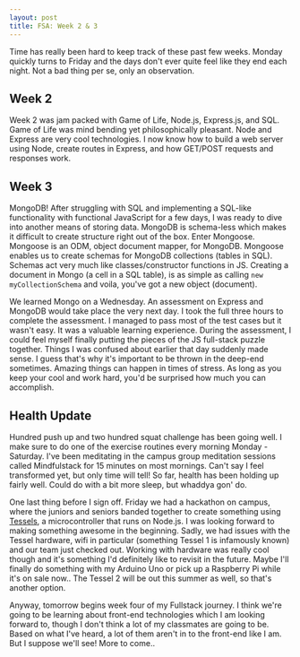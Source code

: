 ```yaml
---
layout: post
title: FSA: Week 2 & 3
---
```


Time has really been hard to keep track of these past few weeks. Monday quickly turns to Friday and the days don't ever quite feel like they end each night. Not a bad thing per se, only an observation.

## Week 2
Week 2 was jam packed with Game of Life, Node.js, Express.js, and SQL. Game of Life was mind bending yet philosophically pleasant. Node and Express are very cool technologies. I now know how to build a web server using Node, create routes in Express, and how GET/POST requests and responses work.

## Week 3
MongoDB! After struggling with SQL and implementing a SQL-like functionality with functional JavaScript for a few days, I was ready to dive into another means of storing data. MongoDB is schema-less which makes it difficult to create structure right out of the box. Enter Mongoose. Mongoose is an ODM, object document mapper, for MongoDB. Mongoose enables us to create schemas for MongoDB collections (tables in SQL). Schemas act very much like classes/constructor functions in JS. Creating a document in Mongo (a cell in a SQL table), is as simple as calling ```new myCollectionSchema``` and voila, you've got a new object (document).

We learned Mongo on a Wednesday. An assessment on Express and MongoDB would take place the very next day. I took the full three hours to complete the assessment. I managed to pass most of the test cases but it wasn't easy. It was a valuable learning experience. During the assessment, I could feel myself finally putting the pieces of the JS full-stack puzzle together. Things I was confused about earlier that day suddenly made sense. I guess that's why it's important to be thrown in the deep-end sometimes. Amazing things can happen in times of stress. As long as you keep your cool and work hard, you'd be surprised how much you can accomplish.

## Health Update
Hundred push up and two hundred squat challenge has been going well. I make sure to do one of the exercise routines every morning Monday - Saturday. I've been meditating in the campus group meditation sessions called Mindfulstack for 15 minutes on most mornings. Can't say I feel transformed yet, but only time will tell! So far, health has been holding up fairly well. Could do with a bit more sleep, but whaddya gon' do.

One last thing before I sign off. Friday we had a hackathon on campus, where the juniors and seniors banded together to create something using [Tessels](http://tessel.io), a microcontroller that runs on Node.js. I was looking forward to making something awesome in the beginning. Sadly, we had issues with the Tessel hardware, wifi in particular (something Tessel 1 is infamously known) and our team just checked out. Working with hardware was really cool though and it's something I'd definitely like to revisit in the future. Maybe I'll finally do something with my Arduino Uno or pick up a Raspberry Pi while it's on sale now.. The Tessel 2 will be out this summer as well, so that's another option.

Anyway, tomorrow begins week four of my Fullstack journey. I think we're going to be learning about front-end technologies which I am looking forward to, though I don't think a lot of my classmates are going to be. Based on what I've heard, a lot of them aren't in to the front-end like I am. But I suppose we'll see! More to come..